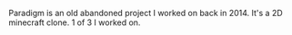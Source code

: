 Paradigm is an old abandoned project I worked on back in 2014.
It's a 2D minecraft clone. 1 of 3 I worked on.
